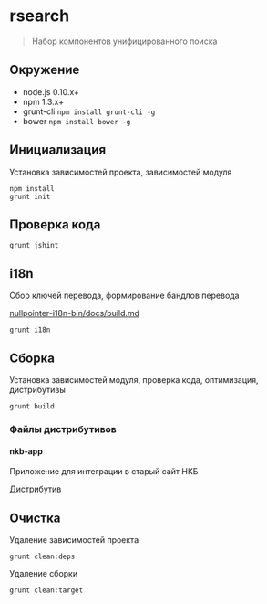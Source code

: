 # rsearch

> Набор компонентов унифицированного поиска

## Окружение

* node.js 0.10.x+
* npm 1.3.x+
* grunt-cli `npm install grunt-cli -g`
* bower `npm install bower -g`


## Инициализация

Установка зависимостей проекта, зависимостей модуля

    npm install
    grunt init


## Проверка кода

    grunt jshint


## i18n

Сбор ключей перевода, формирование бандлов перевода

[nullpointer-i18n-bin/docs/build.md](http://repo.nkb/git/gitweb.cgi?p=nullpointer/i18n-bin.git;a=blob;f=docs/build.md;h=fca0b68a34fea1419744ba3eeaf15b53116aaaed;hb=refs/heads/master)

    grunt i18n


## Сборка

Установка зависимостей модуля, проверка кода, оптимизация, дистрибутивы

    grunt build

### Файлы дистрибутивов

#### nkb-app

Приложение для интеграции в старый сайт НКБ

[Дистрибутив](dist/nkb-app)

## Очистка

Удаление зависимостей проекта

    grunt clean:deps

Удаление сборки

    grunt clean:target
